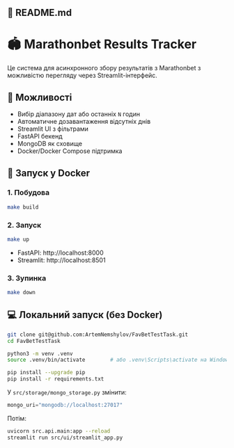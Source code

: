 📄 README.md
------------

# 🏟️ Marathonbet Results Tracker

Це система для асинхронного збору результатів з Marathonbet з можливістю перегляду через Streamlit-інтерфейс.

## 🔧 Можливості

- Вибір діапазону дат або останніх `N` годин
- Автоматичне дозавантаження відсутніх днів
- Streamlit UI з фільтрами
- FastAPI бекенд
- MongoDB як сховище
- Docker/Docker Compose підтримка

## 🚀 Запуск у Docker

### 1. Побудова

```bash
make build
```

### 2. Запуск

```bash
make up
```

- FastAPI: http://localhost:8000
- Streamlit: http://localhost:8501

### 3. Зупинка

```bash
make down
```

## 💻 Локальний запуск (без Docker)

```bash
git clone git@github.com:ArtemNemshylov/FavBetTestTask.git
cd FavBetTestTask

python3 -m venv .venv
source .venv/bin/activate        # або .venv\Scripts\activate на Windows

pip install --upgrade pip
pip install -r requirements.txt
```

У `src/storage/mongo_storage.py` змінити:
```python
mongo_uri="mongodb://localhost:27017"
```

Потім:
```bash
uvicorn src.api.main:app --reload
streamlit run src/ui/streamlit_app.py
```
